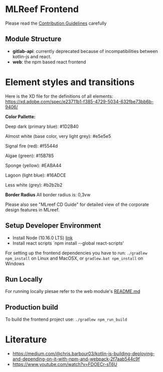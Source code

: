 # MLReef Frontend
Please read the [Contribution Guidelines](CONTRIBUTE.md) carefully


## Module Structure
* **gitlab-api**: currently deprecated because of incompatibilities between kotlin-js and react.
* **web**: the npm based react frontend


# Element styles and transitions
Here is the XD file for the definitions of all elements: https://xd.adobe.com/spec/e23711b1-f385-4729-5034-632fbe73bb6b-9406/

**Color Pallette:**

<p>Deep dark (primary blue): #1D2B40</p>
<p>Almost white (base color, very light grey): #e5e5e5</p>
<p>Signal fire (red): #f5544d</p>
<p>Algae (green): #15B785</p>
<p>Sponge (yellow): #EABA44</p>
<p>Lagoon (light blue): #16ADCE</p>
<p>Less white (grey): #b2b2b2</p>

**Border Radius**
All border radius is: 0,3vw

Please also see "MLreef CD Guide" for detailed view of the corporate design features in MLreef.

## Setup Developer Environment
* Install Node (10.16.0 LTS) [link](https://nodejs.org/en/download/)
* Install react scripts `npm install --global react-scripts'

For setting up the frontend dependencies you have to run: `./gradlew npm_install` on Linux and MacOSX, or `gradlew.bat npm_install` on Windows


## Run Locally
For running locally plesae refer to the web module's [README.md](web/README.md) 


## Production build
To build the frontend project use: `./gradlew npm_run_build`


# Literature
* https://medium.com/@chris.barbour03/kotlin-js-building-deploying-and-depending-on-it-with-npm-and-webpack-2f7aab544c9f
* https://www.youtube.com/watch?v=FDOECr-sT6U

